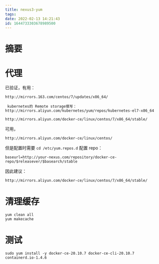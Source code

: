 ```yaml
---
title: nexus3-yum
tags: 
date: 2022-02-13 14:21:43
id: 1644733303678989500
---
```

# 摘要







# 代理

已验证，有用：

```
http://mirrors.163.com/centos/7/updates/x86_64/
```

```
 kubernetes的 Remote storage填写： http://mirrors.aliyun.com/kubernetes/yum/repos/kubernetes-el7-x86_64
```

```
http://mirrors.aliyun.com/docker-ce/linux/centos/7/x86_64/stable/
```



可用，

```
http://mirrors.aliyun.com/docker-ce/linux/centos/
```

但是配置时需要 `cd /etc/yum.repos.d` 配置 repo：

```
baseurl=http://your-nexus.com/repository/docker-ce-repo/$releasever/$basearch/stable
```

因此建议：

```
http://mirrors.aliyun.com/docker-ce/linux/centos/7/x86_64/stable/
```







# 清理缓存

```
yum clean all 
yum makecache
```





# 测试

```
sudo yum install -y docker-ce-20.10.7 docker-ce-cli-20.10.7  containerd.io-1.4.6
```

